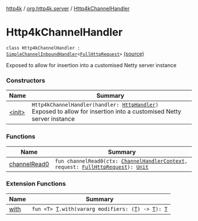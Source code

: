 [http4k](../../index.md) / [org.http4k.server](../index.md) / [Http4kChannelHandler](./index.md)

# Http4kChannelHandler

`class Http4kChannelHandler : `[`SimpleChannelInboundHandler`](https://netty.io/4.1/api/io/netty/channel/SimpleChannelInboundHandler.html)`<`[`FullHttpRequest`](https://netty.io/4.1/api/io/netty/handler/codec/http/FullHttpRequest.html)`>` [(source)](https://github.com/http4k/http4k/blob/master/http4k-server-netty/src/main/kotlin/org/http4k/server/Netty.kt#L42)

Exposed to allow for insertion into a customised Netty server instance

### Constructors

| Name | Summary |
|---|---|
| [&lt;init&gt;](-init-.md) | `Http4kChannelHandler(handler: `[`HttpHandler`](../../org.http4k.core/-http-handler.md)`)`<br>Exposed to allow for insertion into a customised Netty server instance |

### Functions

| Name | Summary |
|---|---|
| [channelRead0](channel-read0.md) | `fun channelRead0(ctx: `[`ChannelHandlerContext`](https://netty.io/4.1/api/io/netty/channel/ChannelHandlerContext.html)`, request: `[`FullHttpRequest`](https://netty.io/4.1/api/io/netty/handler/codec/http/FullHttpRequest.html)`): `[`Unit`](https://kotlinlang.org/api/latest/jvm/stdlib/kotlin/-unit/index.html) |

### Extension Functions

| Name | Summary |
|---|---|
| [with](../../org.http4k.core/with.md) | `fun <T> `[`T`](../../org.http4k.core/with.md#T)`.with(vararg modifiers: (`[`T`](../../org.http4k.core/with.md#T)`) -> `[`T`](../../org.http4k.core/with.md#T)`): `[`T`](../../org.http4k.core/with.md#T) |
